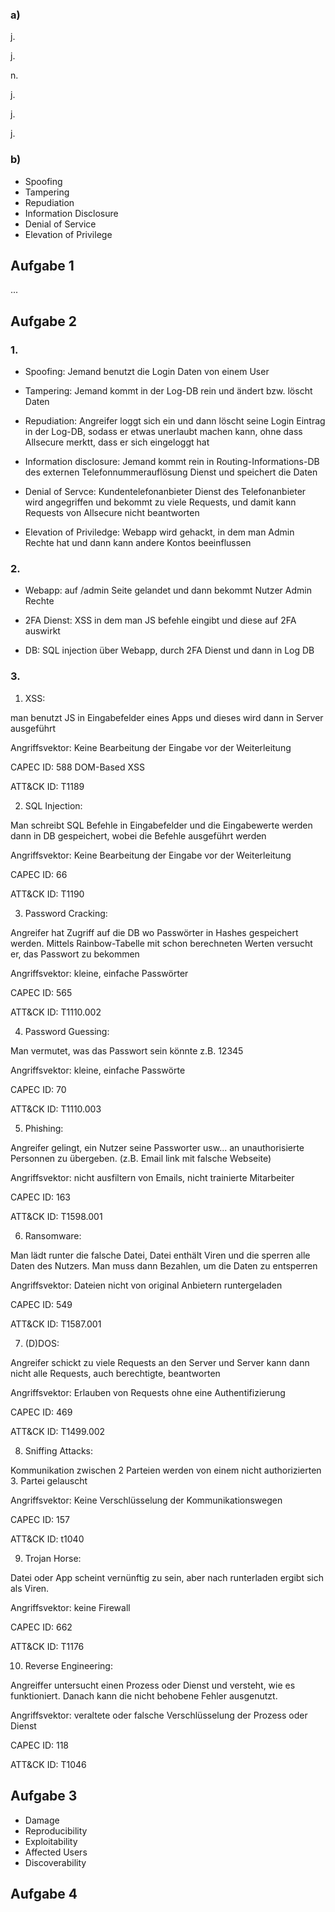 ### a)

j.

j.

n.

j.

j.

j.


### b)

- Spoofing
- Tampering
- Repudiation
- Information Disclosure
- Denial of Service
- Elevation of Privilege


## Aufgabe 1

...

## Aufgabe 2

### 1.

- Spoofing: Jemand benutzt die Login Daten von einem User

- Tampering: Jemand kommt in der Log-DB rein und ändert bzw. löscht Daten

- Repudiation: Angreifer loggt sich ein und dann löscht seine Login Eintrag in der Log-DB, sodass er etwas unerlaubt machen kann, ohne dass Allsecure merktt, dass er sich eingeloggt hat

- Information disclosure: Jemand kommt rein in Routing-Informations-DB des externen Telefonnummerauflösung Dienst und speichert die Daten

- Denial of Servce: Kundentelefonanbieter Dienst des Telefonanbieter wird angegriffen und bekommt zu viele Requests, und damit kann Requests von Allsecure nicht beantworten

- Elevation of Priviledge: Webapp wird gehackt, in dem man Admin Rechte hat und dann kann andere Kontos beeinflussen

### 2. 

- Webapp: auf /admin Seite gelandet und dann bekommt Nutzer Admin Rechte

- 2FA Dienst: XSS in dem man JS befehle eingibt und diese auf 2FA auswirkt

- DB: SQL injection über Webapp, durch 2FA Dienst und dann in Log DB

### 3.

1. XSS:

man benutzt JS in Eingabefelder eines Apps und dieses wird dann in Server ausgeführt

Angriffsvektor: Keine Bearbeitung der Eingabe vor der Weiterleitung

CAPEC ID: 588 DOM-Based XSS

ATT&CK ID: T1189

2. SQL Injection:

Man schreibt SQL Befehle in Eingabefelder und die Eingabewerte werden dann in DB gespeichert, wobei die Befehle ausgeführt werden

Angriffsvektor: Keine Bearbeitung der Eingabe vor der Weiterleitung

CAPEC ID: 66

ATT&CK ID: T1190

3. Password Cracking:

Angreifer hat Zugriff auf die DB wo Passwörter in Hashes gespeichert werden. Mittels Rainbow-Tabelle mit
schon berechneten Werten versucht er, das Passwort zu bekommen

Angriffsvektor: kleine, einfache Passwörter

CAPEC ID: 565

ATT&CK ID: T1110.002

4. Password Guessing:

Man vermutet, was das Passwort sein könnte z.B. 12345

Angriffsvektor: kleine, einfache Passwörte

CAPEC ID: 70

ATT&CK ID: T1110.003

5. Phishing:

Angreifer gelingt, ein Nutzer seine Passworter usw... an unauthorisierte Personnen zu übergeben. (z.B. Email link mit falsche Webseite)

Angriffsvektor: nicht ausfiltern von Emails, nicht trainierte Mitarbeiter

CAPEC ID: 163

ATT&CK ID: T1598.001

6. Ransomware:

Man lädt runter die falsche Datei, Datei enthält Viren und die sperren alle Daten des Nutzers. Man muss dann Bezahlen, um die Daten zu entsperren

Angriffsvektor: Dateien nicht von original Anbietern runtergeladen

CAPEC ID: 549

ATT&CK ID: T1587.001

7. (D)DOS:

Angreifer schickt zu viele Requests an den Server und Server kann dann nicht alle Requests, auch berechtigte, beantworten

Angriffsvektor: Erlauben von Requests ohne eine Authentifizierung

CAPEC ID: 469

ATT&CK ID: T1499.002

8. Sniffing Attacks:

Kommunikation zwischen 2 Parteien werden von einem nicht authorizierten 3. Partei gelauscht

Angriffsvektor: Keine Verschlüsselung der Kommunikationswegen

CAPEC ID: 157

ATT&CK ID: t1040

9. Trojan Horse:

Datei oder App scheint vernünftig zu sein, aber nach runterladen ergibt sich als Viren.

Angriffsvektor: keine Firewall

CAPEC ID: 662

ATT&CK ID: T1176

10. Reverse Engineering:

Angreiffer untersucht einen Prozess oder Dienst und versteht, wie es funktioniert. Danach kann die
nicht behobene Fehler ausgenutzt.

Angriffsvektor: veraltete oder falsche Verschlüsselung der Prozess oder Dienst

CAPEC ID: 118

ATT&CK ID: T1046


## Aufgabe 3

- Damage
- Reproducibility
- Exploitability
- Affected Users
- Discoverability


## Aufgabe 4
